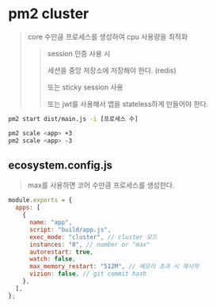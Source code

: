 # pm2 cluster

> core 수만큼 프로세스를 생성하여 cpu 사용량을 최적화
>
> > session 인증 사용 시
> >
> > 세션을 중앙 저장소에 저장해야 한다. (redis)
> >
> > 또는 sticky session 사용
> >
> > 또는 jwt를 사용해서 앱을 stateless하게 만들어야 한다.

```sh
pm2 start dist/main.js -i [프로세스 수]

pm2 scale <app> +3
pm2 scale <app> -3
```

## ecosystem.config.js

> max를 사용하면 코어 수만큼 프로세스를 생성한다.

```js
module.exports = {
  apps: [
    {
      name: "app",
      script: "build/app.js",
      exec_mode: "cluster", // cluster 모드
      instances: "8", // number or "max"
      autorestart: true,
      watch: false,
      max_memory_restart: "512M", // 메모리 초과 시 재시작
      vizion: false, // git commit hash
    },
  ],
};
```
